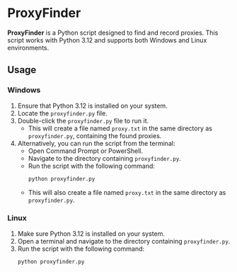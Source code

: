 # ProxyFinder

**ProxyFinder** is a Python script designed to find and record proxies. This script works with Python 3.12 and supports both Windows and Linux environments.

## Usage

### Windows

1. Ensure that Python 3.12 is installed on your system.
2. Locate the `proxyfinder.py` file.
3. Double-click the `proxyfinder.py` file to run it. 
   - This will create a file named `proxy.txt` in the same directory as `proxyfinder.py`, containing the found proxies.
4. Alternatively, you can run the script from the terminal:
   - Open Command Prompt or PowerShell.
   - Navigate to the directory containing `proxyfinder.py`.
   - Run the script with the following command:
     ```bash
     python proxyfinder.py
     ```
   - This will also create a file named `proxy.txt` in the same directory as `proxyfinder.py`.

### Linux

1. Make sure Python 3.12 is installed on your system.
2. Open a terminal and navigate to the directory containing `proxyfinder.py`.
3. Run the script with the following command:
   ```bash
   python proxyfinder.py
